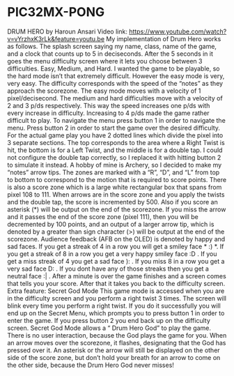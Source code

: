 # PIC32MX-PONG
DRUM HERO by Haroun Ansari
Video link: https://www.youtube.com/watch?v=vYrzhxK3rLk&feature=youtu.be
My implementation of Drum Hero works as follows. The splash screen saying my name,
class, name of the game, and a clock that counts up to 5 in deciseconds. After the 5 seconds in
it goes the menu difficulty screen where it lets you choose between 3 difficulties. Easy, Medium,
and Hard. I wanted the game to be playable, so the hard mode isn’t that extremely difficult.
However the easy mode is very, very easy. The difficulty corresponds with the speed of the
“notes” as they approach the scorezone. The easy mode moves with a velocity of 1
pixel/decisecond. The medium and hard difficulties move with a velocity of 2 and 3 p/ds
respectively. This way the speed increases one p/ds with every increase in difficulty. Increasing
to 4 p/ds made the game rather difficult to play. To navigate the menu press button 1 in order to
navigate the menu. Press button 2 in order to start the game over the desired difficulty.
For the actual game play you have 2 dotted lines which divide the pixel into 3 separate
sections. The top corresponds to the area where a Right Twist is hit, the bottom is for a Left
Twist, and the middle is for a double tap. I could not configure the double tap correctly, so I
replaced it with hitting button 2 to simulate it instead. A hobby of mine is Archery, so I decided to
make my “notes” arrow tips. The zones are marked with a “R”, “D”, and “L” from top to bottom to
correspond to the motion that is required to score points. There is also a score zone which is a
large white rectangular box that spans from pixel 108 to 111. When arrows are in the score
zone and you apply the twists and the double tap, the score is incremented by 500. Also if you
score an asterisk (*) will be output on the end of the scorezone. If you miss the arrow and it
passes the end of the score zone (pixel 111), then you will be decremented by 100 points, and
an output of a larger arrow tip, which is denoted by a greater than sign character (>) will be
output at the end of the scorezone. Audience feedback (AFB on the OLED) is denoted by happy
and sad faces. If you get a streak of 4 in a row you will get a smiley face * :) *. If you get a streak
of 8 in a row you get a very happy smiley face :D . If you get a miss streak of 4 you get a sad
face ): . If you miss 8 in a row you get a very sad face D: . If you dont have any of those streaks
then you get a neutral face :| . After a minute is over the game finishes and a screen comes that
tells you your score. After that it takes you back to the difficulty screen.
Extra feature: Secret God Mode
This game mode is accessed when you are in the difficulty screen and you perform a
right twist 3 times. The screen will blink every time you perform a right twist. If you do it
successfully you will end up on the Secret Menu, which prompts you to press button 1 in order
to enter the game. If you press button 2 you end back up on the difficulty screen. Secret God
Mode allows a “ Drum Hero God” to play the game. There is no user interaction, because the
God plays the game for you. When an arrow moves over the scorezone, it flashes, designating
that the God has pressed over it. An asterisk or the arrow will still be displayed on the other side
of the score zone, but don’t hold your breath for an arrow to come on the other side, because
the Drum Hero God never misses!
